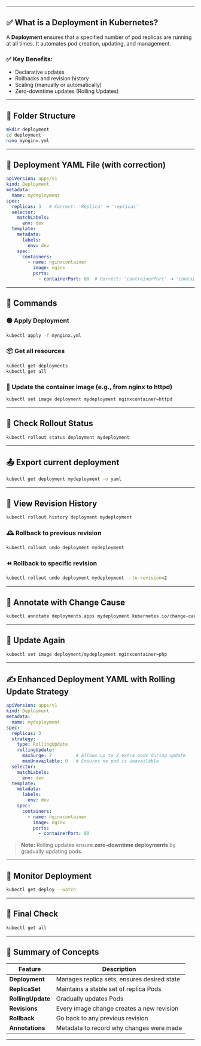 
---

## ✅ **What is a Deployment in Kubernetes?**

A **Deployment** ensures that a specified number of pod replicas are running at all times. It automates pod creation, updating, and management.

### ✅ **Key Benefits:**

* Declarative updates
* Rollbacks and revision history
* Scaling (manually or automatically)
* Zero-downtime updates (Rolling Updates)

---

## 📁 Folder Structure

```bash
mkdir deployment
cd deployment
nano mynginx.yml
```

---

## 📝 Deployment YAML File (with correction)

```yaml
apiVersion: apps/v1
kind: Deployment
metadata: 
  name: mydeployment
spec: 
  replicas: 3   # Correct: 'Replica' ➜ 'replicas'
  selector: 
    matchLabels: 
      env: dev
  template:
    metadata:
      labels:
        env: dev
    spec:
      containers:
        - name: nginxcontainer
          image: nginx
          ports:
            - containerPort: 80  # Correct: 'contrainerPort' ➜ 'containerPort'
```

---

## 🔧 Commands

### 🟢 Apply Deployment

```bash
kubectl apply -f mynginx.yml
```

### 📦 Get all resources

```bash
kubectl get deployments
kubectl get all
```

### 🔄 Update the container image (e.g., from nginx to httpd)

```bash
kubectl set image deployment mydeployment nginxcontainer=httpd
```

---

## 📌 Check Rollout Status

```bash
kubectl rollout status deployment mydeployment
```

---

## 📤 Export current deployment

```bash
kubectl get deployment mydeployment -o yaml
```

---

## 📜 View Revision History

```bash
kubectl rollout history deployment mydeployment
```

### 🕰️ Rollback to previous revision

```bash
kubectl rollout undo deployment mydeployment
```

### ⏪ Rollback to specific revision

```bash
kubectl rollout undo deployment mydeployment --to-revision=2
```

---

## 📝 Annotate with Change Cause

```bash
kubectl annotate deployments.apps mydeployment kubernetes.io/change-cause="Updated to httpd"
```

---

## 🔁 Update Again

```bash
kubectl set image deployment/mydeployment nginxcontainer=php
```

---

## ✍️ Enhanced Deployment YAML with **Rolling Update Strategy**

```yaml
apiVersion: apps/v1
kind: Deployment
metadata: 
  name: mydeployment
spec: 
  replicas: 3
  strategy:
    type: RollingUpdate
    rollingUpdate:
      maxSurge: 2         # Allows up to 2 extra pods during update
      maxUnavailable: 0   # Ensures no pod is unavailable
  selector:
    matchLabels: 
      env: dev
  template:
    metadata:
      labels:
        env: dev
    spec:
      containers:
        - name: nginxcontainer
          image: nginx
          ports:
            - containerPort: 80
```

> **Note:** Rolling updates ensure **zero-downtime deployments** by gradually updating pods.

---

## 🧪 Monitor Deployment

```bash
kubectl get deploy --watch
```

---

## 🚀 Final Check

```bash
kubectl get all
```

---

## 🧠 Summary of Concepts

| Feature           | Description                                 |
| ----------------- | ------------------------------------------- |
| **Deployment**    | Manages replica sets, ensures desired state |
| **ReplicaSet**    | Maintains a stable set of replica Pods      |
| **RollingUpdate** | Gradually updates Pods                      |
| **Revisions**     | Every image change creates a new revision   |
| **Rollback**      | Go back to any previous revision            |
| **Annotations**   | Metadata to record why changes were made    |

---
